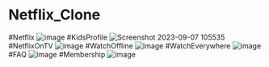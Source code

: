 # Netflix_Clone
#Netflix
![image](https://github.com/tishaa26/Netflix_Clone/assets/123740968/ebd53a6a-5ef2-4e6e-b144-b5ec6e1ba240)
#KidsProfile
![Screenshot 2023-09-07 105535](https://github.com/tishaa26/Netflix_Clone/assets/123740968/6ef5ed5c-f05b-4ea1-b8b5-7eb741235204)
#NetflixOnTV
![image](https://github.com/tishaa26/Netflix_Clone/assets/123740968/89175ae1-3ac6-49af-8e33-7f94c73e001a)
#WatchOffline
![image](https://github.com/tishaa26/Netflix_Clone/assets/123740968/a6293b8d-d0f6-4201-b58c-9c6e0e05171a)
#WatchEverywhere
![image](https://github.com/tishaa26/Netflix_Clone/assets/123740968/e42cdff0-c3b1-4e48-8658-e2a83b0d5acb)
#FAQ
![image](https://github.com/tishaa26/Netflix_Clone/assets/123740968/eff4080b-2811-4d25-9d55-ddc5d599f5e1)
#Membership
![image](https://github.com/tishaa26/Netflix_Clone/assets/123740968/b4e9952b-202b-44f3-8aad-53e0563f1233)
